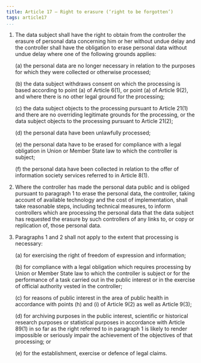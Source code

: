 ```yaml
---
title: Article 17 – Right to erasure (‘right to be forgotten’) 
tags: article17
...
```


1.  The data subject shall have the right to obtain from the controller the erasure of personal data concerning him or her without undue delay and the controller shall have the obligation to erase personal data without undue delay where one of the following grounds applies:

    (a) the personal data are no longer necessary in relation to the purposes for which they were collected or otherwise processed;

    (b) the data subject withdraws consent on which the processing is based according to point (a) of Article 6(1), or point (a) of Article 9(2), and where there is no other legal ground for the processing;

    (c) the data subject objects to the processing pursuant to Article 21(1) and there are no overriding legitimate grounds for the processing, or the data subject objects to the processing pursuant to Article 21(2);

    (d) the personal data have been unlawfully processed;

    (e) the personal data have to be erased for compliance with a legal obligation in Union or Member State law to which the controller is subject;

    (f) the personal data have been collected in relation to the offer of information society services referred to in Article 8(1).

2.  Where the controller has made the personal data public and is obliged pursuant to paragraph 1 to erase the personal data, the controller, taking account of available technology and the cost of implementation, shall take reasonable steps, including technical measures, to inform controllers which are processing the personal data that the data subject has requested the erasure by such controllers of any links to, or copy or replication of, those personal data.

3.  Paragraphs 1 and 2 shall not apply to the extent that processing is necessary:

    (a) for exercising the right of freedom of expression and information;

    (b) for compliance with a legal obligation which requires processing by Union or Member State law to which the controller is subject or for the performance of a task carried out in the public interest or in the exercise of official authority vested in the controller;

    (c) for reasons of public interest in the area of public health in accordance with points (h) and (i) of Article 9(2) as well as Article 9(3);

    (d) for archiving purposes in the public interest, scientific or historical research purposes or statistical purposes in accordance with Article 89(1) in so far as the right referred to in paragraph 1 is likely to render impossible or seriously impair the achievement of the objectives of that processing; or

    (e) for the establishment, exercise or defence of legal claims.
